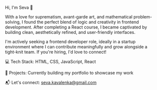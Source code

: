 Hi, I'm Seva 👋

With a love for suprematism, avant-garde art, and mathematical problem-solving, I found the perfect blend of logic and creativity in frontend development. After completing a React course, I became captivated by building clean, aesthetically refined, and user-friendly interfaces.

I'm actively seeking a frontend developer role, ideally in a startup environment where I can contribute meaningfully and grow alongside a tight-knit team. If you're hiring, I'd love to connect!

💻 Tech Stack: HTML, CSS, JavaScript, React

🚀 Projects: Currently building my portfolio to showcase my work

📬 Let's connect: seva.kavalenka@gmail.com
